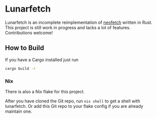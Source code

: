 # Lunarfetch

Lunarfetch is an incomplete reimplementation of [neofetch](https://github.com/dylanaraps/neofetch) written in Rust. This project is still work in progress and lacks a lot of features. Contributions welcome!

## How to Build

If you have a Cargo installed just run

```bash
cargo build -r
```

### Nix

There is also a Nix flake for this project.

After you have cloned the Git repo, run `nix shell` to get a shell with lunarfetch. Or add this Git repo to your flake config if you are already maintain one.
